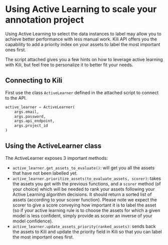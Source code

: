 # Using Active Learning to scale your annotation project

Using Active Learning to select the data instances to label may allow you to achieve better performance with less manual work. Kili API offers you the capability to add a priority index on your assets to label the most important ones first.

The script attached gives you a few hints on how to leverage active learning with Kili, but feel free to personalize it to better fit your needs.

## Connecting to Kili

First use the class `ActiveLearner` defined in the attached script to connect to the API.

```python
active_learner = ActiveLearner(
    args.email, 
    args.password, 
    args.api_endpoint, 
    args.project_id
)
```

## Using the ActiveLearner class

The ActiveLearner exposes 3 important methods:
* `active_learner.get_assets_to_evaluate()`: will get you all the assets that have not been labelled yet.
* `active_learner.prioritize_assets(to_evaluate_assets, scorer)`: takes the assets you got with the previous functions, and a `scorer` method (of your choice) which will be needed to rank your assets following your Active Learning algorithm decisions. It should return a sorted list of assets (according to your scorer function). Please note we expect the scorer to give a score conveying how important it is to label the asset (so if your active learning rule is to choose the assets for which a given model is less confident, simply provide as scorer an inverse of your model confidence).
* `active_learner.update_assets_priority(ranked_assets)`: sends back the assets to Kili and update the priority field in Kili so that you can label the most important ones first.


